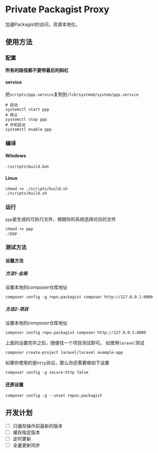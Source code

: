 # Private Packagist Proxy

加速Packagist的访问，资源本地化。

## 使用方法

### 配置

**所有的路径都不要带最后的斜杠**

#### service

把`scripts/ppp.service`复制到`/lib/systemd/system/ppp.service`

```shell
# 启动
systemctl start ppp
# 停止
systemctl stop ppp
# 开机启动
systemctl enable ppp
```

### 编译

#### Windows

```shell
.\scripts\build.bat
```

#### Linux

```shell
chmod +x ./scripts/build.sh
./scripts/build.sh
```

### 运行

`ppp`是生成的可执行文件，根据你的系统选择对应的文件

```shell
chmod +x ppp
./ppp
```

### 测试方法

#### 设置方法

##### 方法1-全局

设置本地的composer仓库地址

```shell
composer config -g repo.packagist composer http://127.0.0.1:8000
```

##### 方法2-项目

设置本地的composer仓库地址

```shell
composer config repo.packagist composer http://127.0.0.1:8000
```

上面的设置完毕之后，随便找一个项目测试即可。
如使用`laravel`测试

```shell
composer create-project laravel/laravel example-app
```

如果你使用的是`http`协议，那么你还需要做如下设置

```shell
composer config -g secure-http false
```

#### 还原设置

```shell
composer config -g --unset repos.packagist
```

## 开发计划

- [ ] 只缓存操作前最新的版本
- [ ] 缓存指定版本
- [ ] 定时更新
- [ ] 全量更新同步